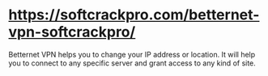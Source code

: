 # https://softcrackpro.com/betternet-vpn-softcrackpro/
Betternet VPN helps you to change your IP address or location. It will help you to connect to any specific server and grant access to any kind of site.
